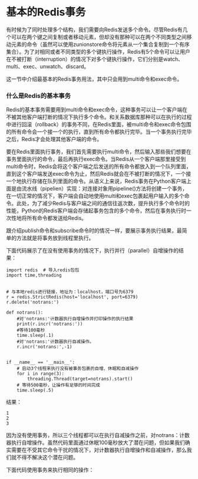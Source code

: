 # 基本的Redis事务

有时候为了同时处理多个结构，我们需要向Redis发送多个命令。尽管Redis有几个可以在两个键之间复制或者移动元素，但却没有那种可以在两个不同类型之间移动元素的命令（虽然可以使用zunionstore命令将元素从一个集合复制到一个有序集合）。为了对相同或者不同类型的多个键执行操作，Redis有5个命令可以让用户在不被打断（interruption）的情况下对多个键执行操作，它们分别是watch、multi、exec、unwatch、discard。

这一节中介绍最基本的Redis事务用法，其中只会用到multi命令和exec命令。

### 什么是Redis的基本事务

Redis的基本事务需要用到multi命令和exec命令，这种事务可以让一个客户端在不被其他客户端打断的情况下执行多个命令。和关系数据库那种可以在执行的过程中进行回滚（rollback）的事务不同，在Redis里面，被multi命令和exec命令包围的所有命令会一个接一个的执行，直到所有命令都执行完毕。当一个事务执行完毕之后，Redis才会处理其他客户端的命令。

要在Redis里面执行事务，我们首先需要执行multi命令，然后输入那些我们想要在事务里面执行的命令，最后再执行exec命令。当Redis从一个客户端那里接受到multi命令时，Redis会将这个客户端之后发送的所有命令都放入到一个队列里面，直到这个客户端发送exec命令为止，然后Redis就会在不被打断的情况下，一个接一个地执行存储在队列里面的命令。从语义上来说，Redis事务在Python客户端上面是由流水线（pipelien）实现：对连接对象用pipeline\(\)方法将创建一个事务，在一切正常的情况下，客户端会自动地使用multi和exec包裹起用户输入的多个命令。此处，为了减少Redis与客户端之间的通信往返次数，提升执行多个命令时的性能，Python的Redis客户端会存储起事务包含的多个命令，然后在事务执行时一次性地将所有命令都发送给Redis。

跟介绍publish命令和subscribe命令时的情况一样，要展示事务执行结果，最简单的方法就是将事务放到线程里执行。

下面代码展示了在没有使用事务的情况下，执行并行（parallel）自增操作的结果：

```
import redis  # 导入redis包包
import time,threading


# 与本地redis进行链接，地址为：localhost，端口号为6379
r = redis.StrictRedis(host='localhost', port=6379)
r.delete('notrans:')

def notrans():
    #对'notrans:'计数器执行自增操作并打印操作的执行结果
    print(r.incr('notrans:'))
    #等待100毫秒
    time.sleep(.1)
    #对'notrans:'计数器执行自减操作。
    r.incr('notrans:',-1)


if __name__ == '__main__':
    # 启动3个线程来执行没有被事务包裹的自增、休眠和自减操作
    for i in range(3):
        threading.Thread(target=notrans).start()
    # 等待500毫秒，让操作有足够的时间完成
    time.sleep(.5)

```

结果：

```
1
2
3
```

因为没有使用事务，所以三个线程都可以在执行自减操作之前，对notrans：计数器执行自增操作。虽然代码里面通过休眠100毫秒放大了潜在问题，但如果我们确实需要在不受其它命令干扰的情况下，对计数器执行自增操作和自减操作，那么我们就不得不解决这个潜在问题。

下面代码使用事务来执行相同的操作：

```

```




